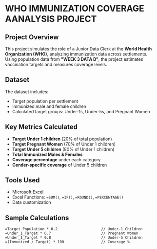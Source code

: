 # WHO IMMUNIZATION COVERAGE AANALYSIS PROJECT

## Project Overview
This project simulates the role of a Junior Data Clerk at the **World Health Organization (WHO)**, analyzing immunization data across settlements. Using population data from **"WEEK 3 DATA B"**, the project estimates vaccination targets and measures coverage levels.

## Dataset
The dataset includes:
- Target population per settlement
- Immunized male and female children
- Calculated target groups: Under-1s, Under-5s, and Pregnant Women

## Key Metrics Calculated
- **Target Under 1 children** (20% of total population)
- **Target Pregnant Women** (70% of Under 1 children)
- **Target Under 5 children** (80% of Under 1 children)
- **Total Immunized Males & Females**
- **Coverage percentage** under each category
- **Gender-specific coverage** of Under 5 children

## Tools Used
- Microsoft Excel
- Excel Functions: `=SUM()`, `=IF()`, `=ROUND()`, `=PERCENTAGE()`
- Data customization

## Sample Calculations
```excel
=Target_Population * 0.2                    // Under-1 Children
=Under_1_Target * 0.7                       // Pregnant Women
=Under_1_Target * 0.8                       // Under-5 Children
=(Immunized / Target) * 100                 // Coverage %
